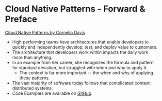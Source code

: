 # Cloud Native Patterns - Forward & Preface

[Cloud Native Patterns by Cornelia Davis](https://www.goodreads.com/book/show/36410104-cloud-native-patterns)

- High performing teams have architectures that enable developers to
  quickly and independently develop, test, and deploy value to
  customers.
- The architecture that developers work within impacts the daily work
  more than anything.
- In an example from her career, she recognizes the formula and pattern
  for standard deviation, but struggled with when and why to apply it.
  - The context is far more important -- the when and why of applying
    these patterns.
- The vast majority of software today follows that complicated context:
  distributed systems.
- Code Examples are available on
  [GitHub](https://github.com/cdavisafc/cloudnative-abundantsunshine).
